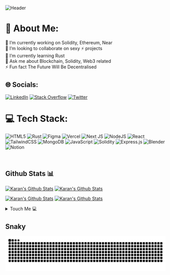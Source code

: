 ![Header](https://bafybeig2ug6ydj7onw5khp447kjblox2aoomafd5g5fncrirswitnlemri.ipfs.w3s.link/Link.png)

<!--### Hi there 👋 -->

# 💫 About Me:

🔭 I’m currently working on Solidity, Ethereum, Near<br>👯 I’m looking to collaborate on sexy ⚡️ projects<br>🌱 I’m currently learning Rust<br>💬 Ask me about Blockchain, Solidity, Web3 related<br>⚡ Fun fact The Future Will Be Decentralised

## 🌐 Socials:

[![LinkedIn](https://img.shields.io/badge/LinkedIn-%230077B5.svg?logo=linkedin&logoColor=white)](https://linkedin.com/in/KaranGoraniya)
[![Stack Overflow](https://img.shields.io/badge/-Stackoverflow-FE7A16?logo=stack-overflow&logoColor=white)](https://stackoverflow.com/users/19672400)
[![Twitter](https://img.shields.io/badge/Twitter-%231DA1F2.svg?logo=Twitter&logoColor=white)](https://twitter.com/GORANIAKARAN)

# 💻 Tech Stack:

![HTML5](https://img.shields.io/badge/html5-%23E34F26.svg?style=for-the-badge&logo=html5&logoColor=white)
![Rust](https://img.shields.io/badge/rust-%23000000.svg?style=for-the-badge&logo=rust&logoColor=white)
![Figma](https://img.shields.io/badge/figma-%23F24E1E.svg?style=for-the-badge&logo=figma&logoColor=white)
![Vercel](https://img.shields.io/badge/vercel-%23000000.svg?style=for-the-badge&logo=vercel&logoColor=white)
![Next JS](https://img.shields.io/badge/Next-black?style=for-the-badge&logo=next.js&logoColor=white)
![NodeJS](https://img.shields.io/badge/node.js-6DA55F?style=for-the-badge&logo=node.js&logoColor=white)
![React](https://img.shields.io/badge/react-%2320232a.svg?style=for-the-badge&logo=react&logoColor=%2361DAFB)
![TailwindCSS](https://img.shields.io/badge/tailwindcss-%2338B2AC.svg?style=for-the-badge&logo=tailwind-css&logoColor=white)
![MongoDB](https://img.shields.io/badge/MongoDB-%234ea94b.svg?style=for-the-badge&logo=mongodb&logoColor=white)
![JavaScript](https://img.shields.io/badge/javascript-%23323330.svg?style=for-the-badge&logo=javascript&logoColor=%23F7DF1E)
![Solidity](https://img.shields.io/badge/Solidity-%23363636.svg?style=for-the-badge&logo=solidity&logoColor=white)
![Express.js](https://img.shields.io/badge/express.js-%23404d59.svg?style=for-the-badge&logo=express&logoColor=%2361DAFB)
![Blender](https://img.shields.io/badge/blender-%23F5792A.svg?style=for-the-badge&logo=blender&logoColor=white)
![Notion](https://img.shields.io/badge/Notion-%23000000.svg?style=for-the-badge&logo=notion&logoColor=white)

&nbsp;
&nbsp;

## Github Stats 📊

<!-- Two div -->

<a href="https://github.com/karangorania/github-readme-stats"><img alt="Karan's Github Stats" src="http://github-profile-summary-cards.vercel.app/api/cards/profile-details?username=karangorania&theme=tokyonight" height="192px"/></a>
<a href="https://github.com/karangorania/github-readme-stats"><img alt="Karan's Github Stats" src="http://github-profile-summary-cards.vercel.app/api/cards/stats?username=karangorania&theme=tokyonight" height="192px"/></a>

<a href="https://github.com/karangorania/github-readme-stats"><img alt="Karan's Github Stats" src="https://github-readme-streak-stats.herokuapp.com/?user=karangorania&theme=tokyonight&hide_border=false" height="192px"/></a>
<a href="https://github.com/karangorania/github-readme-stats"><img alt="Karan's Github Stats" src="http://github-profile-summary-cards.vercel.app/api/cards/productive-time?username=karangorania&theme=tokyonight&utcOffset=8" height="192px"/></a>

<details> 
<summary>Touch Me 💻</summary>
  <br/>
    <a href="https://github.com/karangorania/github-readme-stats"><img alt="Karan's Github Stats" src="https://github-readme-stats.vercel.app/api?username=karangorania&theme=tokyonight&hide_border=false&include_all_commits=true&count_private=true" height="192px"/></a>
  <a href="https://github.com/karangorania/github-readme-stats"><img alt="Karan's Top Languages" src="https://github-readme-stats.vercel.app/api/top-langs/?username=karangorania&theme=tokyonight&hide_border=false&include_all_commits=true&count_private=true&layout=compact" height="192px"/></a>
  <br/>
</details>

## Snaky

<p align="center">
<img src="https://github.com/VishwaGauravIn/VishwaGauravIn/blob/output/github-contribution-grid-snake.svg">
</p>
